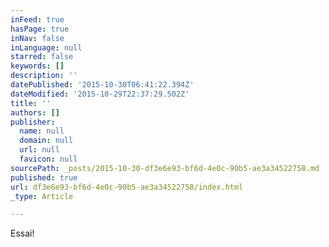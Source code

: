 ```yaml
---
inFeed: true
hasPage: true
inNav: false
inLanguage: null
starred: false
keywords: []
description: ''
datePublished: '2015-10-30T06:41:22.394Z'
dateModified: '2015-10-29T22:37:29.502Z'
title: ''
authors: []
publisher:
  name: null
  domain: null
  url: null
  favicon: null
sourcePath: _posts/2015-10-30-df3e6e93-bf6d-4e0c-90b5-ae3a34522758.md
published: true
url: df3e6e93-bf6d-4e0c-90b5-ae3a34522758/index.html
_type: Article

---
```

Essai!